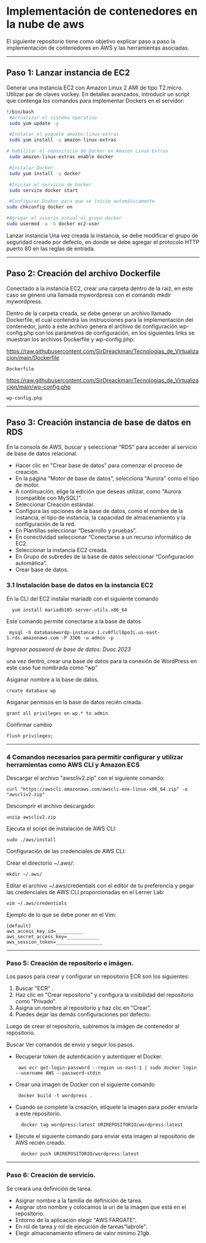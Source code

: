 # Implementación de contenedores en la nube de aws

El siguiente repositorio tiene como objetivo explicar paso a paso la implementación de contenedores en AWS y las herramientas asociadas.

------------

## Paso 1: Lanzar instancia de EC2
Generar una instancia EC2 con Amazon Linux 2 AMI de tipo T2.micro.
Utilizar par de claves vockey.
En detalles avanzados, introducir un script que contenga los comandos para implementar Dockers en el servidor:

	
   ```bash
 !/bin/bash
    #Actualizar el sistema operativo
    sudo yum update -y

    #Instalar el paquete amazon-linux-extras
    sudo yum install -y amazon-linux-extras

   # Habilitar el repositorio de Docker en Amazon Linux Extras
    sudo amazon-linux-extras enable docker

    #Instalar Docker
    sudo yum install -y docker

    #Iniciar el servicio de Docker
    sudo service docker start

    #Configurar Docker para que se inicie automáticamente
   sudo chkconfig docker on

   #Agregar el usuario actual al grupo docker
   sudo usermod -a -G docker ec2-user
```
	
	

 Lanzar instancia
Una vez creada la instancia, se debe modificar el grupo de seguridad creado por defecto, en donde se debe agregar el protocolo HTTP puerto 80 en las reglas de entrada. 

------------


## Paso 2:   Creación del archivo Dockerfile
Conectado a la instancia EC2, crear una carpeta dentro de la raíz, en este caso se genero una llamada mywordpress con el comando mkdir mywordpress. 

Dentro de la carpeta creada, se debe generar un archivo llamado Dockerfile, el cual contendrá las instrucciones para la implementación del contenedor, junto a este archivo genera el archivo de configuración wp-config.php con los parámetros de configuración,  en los siguientes links se muestran los archivos Dockerfile y wp-config.php:

https://raw.githubusercontent.com/SirDreackman/Tecnologias_de_Virtualizacion/main/Dockerfile

	Dockerfile 

https://raw.githubusercontent.com/SirDreackman/Tecnologias_de_Virtualizacion/main/wp-config.php

	wp-config.php



------------



## Paso 3: Creación instancia de base de datos en RDS
En la consola de AWS, buscar y seleccionar "RDS" para acceder al servicio de base de datos relacional.

- Hacer clic en "Crear base de datos" para comenzar el proceso de creación.
- En la página "Motor de base de datos", selecciona "Aurora" como el tipo de motor.
- A continuación, elige la edición que deseas utilizar, como "Aurora (compatible con MySQL)".
- Seleccionar Creación estándar.
- Configura las opciones de la base de datos, como el nombre de la instancia, el tipo de instancia, la capacidad de almacenamiento y la configuración de la red.
- En Plantillas seleccionar “Desarrollo y pruebas”.
- En conectividad seleccionar “Conectarse a un recurso informático de EC2.
- Seleccionar la instancia EC2 creada.
- En Grupo de subredes de la base de datos seleccionar “Configuración automática”.
- Crear base de datos.

### 3.1 Instalación base de datos en la instancia EC2

En la CLI del EC2 instalar mariadb con el siguiente comando

      yum install mariadb105-server-utils.x86_64

Este comando permite conectarse a la base de datos

     mysql -h databasewordp-instance-1.cv0flcl8po3i.us-east-1.rds.amazonaws.com -P 3306 -u admin -p 
     
*Ingresar password de base de datos: Duoc.2023*

una vez dentro, crear una base de datos para la conexión de WordPress en este caso fue nombrada como “wp”

Asiganar nombre a la base de datos.

    create database wp 

Asiganar permisos en la base de datos recién creada.

    grant all privileges on wp.* to admin 

Confirmar cambio

    flush privileges; 

------------

### 4 Comandos necesarios para permitir configurar y utilizar herramientas como AWS CLI y Amazon ECS

Descargar el archivo "awscliv2.zip" con el siguiente comando:

    curl "https://awscli.amazonaws.com/awscli-exe-linux-x86_64.zip" -o "awscliv2.zip"

Descomprir el archivo descargado:

    unzip awscliv2.zip

Ejecuta el script de instalación de AWS CLI:

    sudo ./aws/install

Configuración de las credenciales de AWS CLI:

Crear el directorio ~/.aws/:

    mkdir ~/.aws/

Editar el archivo ~/.aws/credentials con el editor de tu preferencia y pegar las credenciales de AWS CLI proporcionadas en el Lerner Lab:

    vim ~/.aws/credentials

Ejemplo de lo que se debe poner en el Vim:

    [default]
    aws_access_key_id=__________
    aws_secret_access_key=____________
    aws_session_token=_________________

------------

### Paso 5: Creación de repositorio e imágen.

Los pasos para crear y configurar un repositorio ECR son los siguientes:

1. Buscar "ECR" .
2. Haz clic en "Crear repositorio" y configura la visibilidad del repositorio como "Privado".
3. Asigna un nombre al repositorio y haz clic en "Crear". 
4. Puedes dejar las demás configuraciones por defecto.
   
Luego de crear el repositorio, subiremos la imágen de contenedor al repositorio.

Buscar Ver comandos de envío y seguir los pasos.

- Recuperar token de autenticación y autentiquer el Docker.

       aws ecr get-login-password --region us-east-1 | sudo docker login --username AWS --password-stdin

-  Crear una imagen de Docker con el siguiente comando

        docker build -t wordpress .

- Cuando se complete la creación, etiquete la imagen para poder enviarla a este repositorio.

        docker tag wordpress:latest URIREPOSITORIO/wordpress:latest
  
- Ejecute el siguiente comando para enviar esta imagen al repositorio de AWS recién creado.

        docker push URIREPOSITORIO/wordpress:latest
  
------------

### Paso 6: Creación de servicio.

Se creará una definición de tarea.

- Asignar nombre a la familia de definición de tarea.
- Asignar otro nombre  y colocamos la uri de la imagen que está en el repositorio.
- Entorno de la aplicación elegir "AWS FARGATE".
- En rol de tarea y rol de ejecución de tareas"labrole".
- Elegir almacenamiento efímero de valor minímo 21gb.
